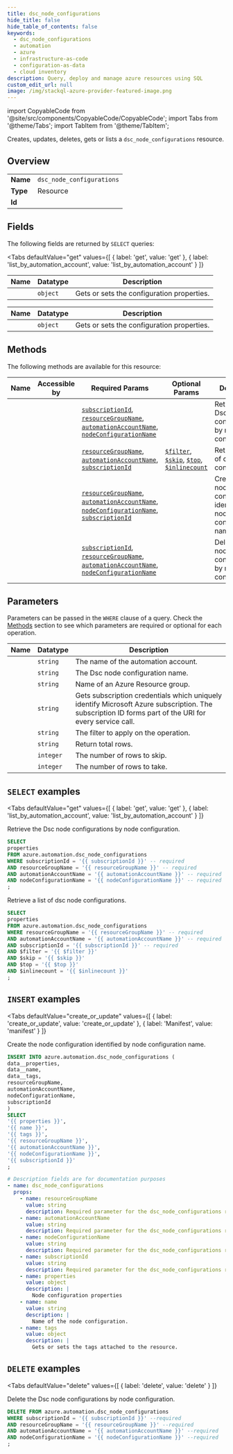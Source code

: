 ```yaml
--- 
title: dsc_node_configurations
hide_title: false
hide_table_of_contents: false
keywords:
  - dsc_node_configurations
  - automation
  - azure
  - infrastructure-as-code
  - configuration-as-data
  - cloud inventory
description: Query, deploy and manage azure resources using SQL
custom_edit_url: null
image: /img/stackql-azure-provider-featured-image.png
---
```


import CopyableCode from '@site/src/components/CopyableCode/CopyableCode';
import Tabs from '@theme/Tabs';
import TabItem from '@theme/TabItem';

Creates, updates, deletes, gets or lists a <code>dsc_node_configurations</code> resource.

## Overview
<table><tbody>
<tr><td><b>Name</b></td><td><code>dsc_node_configurations</code></td></tr>
<tr><td><b>Type</b></td><td>Resource</td></tr>
<tr><td><b>Id</b></td><td><CopyableCode code="azure.automation.dsc_node_configurations" /></td></tr>
</tbody></table>

## Fields

The following fields are returned by `SELECT` queries:

<Tabs
    defaultValue="get"
    values={[
        { label: 'get', value: 'get' },
        { label: 'list_by_automation_account', value: 'list_by_automation_account' }
    ]}
>
<TabItem value="get">

<table>
<thead>
    <tr>
    <th>Name</th>
    <th>Datatype</th>
    <th>Description</th>
    </tr>
</thead>
<tbody>
<tr>
    <td><CopyableCode code="properties" /></td>
    <td><code>object</code></td>
    <td>Gets or sets the configuration properties.</td>
</tr>
</tbody>
</table>
</TabItem>
<TabItem value="list_by_automation_account">

<table>
<thead>
    <tr>
    <th>Name</th>
    <th>Datatype</th>
    <th>Description</th>
    </tr>
</thead>
<tbody>
<tr>
    <td><CopyableCode code="properties" /></td>
    <td><code>object</code></td>
    <td>Gets or sets the configuration properties.</td>
</tr>
</tbody>
</table>
</TabItem>
</Tabs>

## Methods

The following methods are available for this resource:

<table>
<thead>
    <tr>
    <th>Name</th>
    <th>Accessible by</th>
    <th>Required Params</th>
    <th>Optional Params</th>
    <th>Description</th>
    </tr>
</thead>
<tbody>
<tr>
    <td><a href="#get"><CopyableCode code="get" /></a></td>
    <td><CopyableCode code="select" /></td>
    <td><a href="#parameter-subscriptionId"><code>subscriptionId</code></a>, <a href="#parameter-resourceGroupName"><code>resourceGroupName</code></a>, <a href="#parameter-automationAccountName"><code>automationAccountName</code></a>, <a href="#parameter-nodeConfigurationName"><code>nodeConfigurationName</code></a></td>
    <td></td>
    <td>Retrieve the Dsc node configurations by node configuration.</td>
</tr>
<tr>
    <td><a href="#list_by_automation_account"><CopyableCode code="list_by_automation_account" /></a></td>
    <td><CopyableCode code="select" /></td>
    <td><a href="#parameter-resourceGroupName"><code>resourceGroupName</code></a>, <a href="#parameter-automationAccountName"><code>automationAccountName</code></a>, <a href="#parameter-subscriptionId"><code>subscriptionId</code></a></td>
    <td><a href="#parameter-$filter"><code>$filter</code></a>, <a href="#parameter-$skip"><code>$skip</code></a>, <a href="#parameter-$top"><code>$top</code></a>, <a href="#parameter-$inlinecount"><code>$inlinecount</code></a></td>
    <td>Retrieve a list of dsc node configurations.</td>
</tr>
<tr>
    <td><a href="#create_or_update"><CopyableCode code="create_or_update" /></a></td>
    <td><CopyableCode code="insert" /></td>
    <td><a href="#parameter-resourceGroupName"><code>resourceGroupName</code></a>, <a href="#parameter-automationAccountName"><code>automationAccountName</code></a>, <a href="#parameter-nodeConfigurationName"><code>nodeConfigurationName</code></a>, <a href="#parameter-subscriptionId"><code>subscriptionId</code></a></td>
    <td></td>
    <td>Create the node configuration identified by node configuration name.</td>
</tr>
<tr>
    <td><a href="#delete"><CopyableCode code="delete" /></a></td>
    <td><CopyableCode code="delete" /></td>
    <td><a href="#parameter-subscriptionId"><code>subscriptionId</code></a>, <a href="#parameter-resourceGroupName"><code>resourceGroupName</code></a>, <a href="#parameter-automationAccountName"><code>automationAccountName</code></a>, <a href="#parameter-nodeConfigurationName"><code>nodeConfigurationName</code></a></td>
    <td></td>
    <td>Delete the Dsc node configurations by node configuration.</td>
</tr>
</tbody>
</table>

## Parameters

Parameters can be passed in the `WHERE` clause of a query. Check the [Methods](#methods) section to see which parameters are required or optional for each operation.

<table>
<thead>
    <tr>
    <th>Name</th>
    <th>Datatype</th>
    <th>Description</th>
    </tr>
</thead>
<tbody>
<tr id="parameter-automationAccountName">
    <td><CopyableCode code="automationAccountName" /></td>
    <td><code>string</code></td>
    <td>The name of the automation account.</td>
</tr>
<tr id="parameter-nodeConfigurationName">
    <td><CopyableCode code="nodeConfigurationName" /></td>
    <td><code>string</code></td>
    <td>The Dsc node configuration name.</td>
</tr>
<tr id="parameter-resourceGroupName">
    <td><CopyableCode code="resourceGroupName" /></td>
    <td><code>string</code></td>
    <td>Name of an Azure Resource group.</td>
</tr>
<tr id="parameter-subscriptionId">
    <td><CopyableCode code="subscriptionId" /></td>
    <td><code>string</code></td>
    <td>Gets subscription credentials which uniquely identify Microsoft Azure subscription. The subscription ID forms part of the URI for every service call.</td>
</tr>
<tr id="parameter-$filter">
    <td><CopyableCode code="$filter" /></td>
    <td><code>string</code></td>
    <td>The filter to apply on the operation.</td>
</tr>
<tr id="parameter-$inlinecount">
    <td><CopyableCode code="$inlinecount" /></td>
    <td><code>string</code></td>
    <td>Return total rows.</td>
</tr>
<tr id="parameter-$skip">
    <td><CopyableCode code="$skip" /></td>
    <td><code>integer</code></td>
    <td>The number of rows to skip.</td>
</tr>
<tr id="parameter-$top">
    <td><CopyableCode code="$top" /></td>
    <td><code>integer</code></td>
    <td>The number of rows to take.</td>
</tr>
</tbody>
</table>

## `SELECT` examples

<Tabs
    defaultValue="get"
    values={[
        { label: 'get', value: 'get' },
        { label: 'list_by_automation_account', value: 'list_by_automation_account' }
    ]}
>
<TabItem value="get">

Retrieve the Dsc node configurations by node configuration.

```sql
SELECT
properties
FROM azure.automation.dsc_node_configurations
WHERE subscriptionId = '{{ subscriptionId }}' -- required
AND resourceGroupName = '{{ resourceGroupName }}' -- required
AND automationAccountName = '{{ automationAccountName }}' -- required
AND nodeConfigurationName = '{{ nodeConfigurationName }}' -- required
;
```
</TabItem>
<TabItem value="list_by_automation_account">

Retrieve a list of dsc node configurations.

```sql
SELECT
properties
FROM azure.automation.dsc_node_configurations
WHERE resourceGroupName = '{{ resourceGroupName }}' -- required
AND automationAccountName = '{{ automationAccountName }}' -- required
AND subscriptionId = '{{ subscriptionId }}' -- required
AND $filter = '{{ $filter }}'
AND $skip = '{{ $skip }}'
AND $top = '{{ $top }}'
AND $inlinecount = '{{ $inlinecount }}'
;
```
</TabItem>
</Tabs>


## `INSERT` examples

<Tabs
    defaultValue="create_or_update"
    values={[
        { label: 'create_or_update', value: 'create_or_update' },
        { label: 'Manifest', value: 'manifest' }
    ]}
>
<TabItem value="create_or_update">

Create the node configuration identified by node configuration name.

```sql
INSERT INTO azure.automation.dsc_node_configurations (
data__properties,
data__name,
data__tags,
resourceGroupName,
automationAccountName,
nodeConfigurationName,
subscriptionId
)
SELECT 
'{{ properties }}',
'{{ name }}',
'{{ tags }}',
'{{ resourceGroupName }}',
'{{ automationAccountName }}',
'{{ nodeConfigurationName }}',
'{{ subscriptionId }}'
;
```
</TabItem>
<TabItem value="manifest">

```yaml
# Description fields are for documentation purposes
- name: dsc_node_configurations
  props:
    - name: resourceGroupName
      value: string
      description: Required parameter for the dsc_node_configurations resource.
    - name: automationAccountName
      value: string
      description: Required parameter for the dsc_node_configurations resource.
    - name: nodeConfigurationName
      value: string
      description: Required parameter for the dsc_node_configurations resource.
    - name: subscriptionId
      value: string
      description: Required parameter for the dsc_node_configurations resource.
    - name: properties
      value: object
      description: |
        Node configuration properties
    - name: name
      value: string
      description: |
        Name of the node configuration.
    - name: tags
      value: object
      description: |
        Gets or sets the tags attached to the resource.
```
</TabItem>
</Tabs>


## `DELETE` examples

<Tabs
    defaultValue="delete"
    values={[
        { label: 'delete', value: 'delete' }
    ]}
>
<TabItem value="delete">

Delete the Dsc node configurations by node configuration.

```sql
DELETE FROM azure.automation.dsc_node_configurations
WHERE subscriptionId = '{{ subscriptionId }}' --required
AND resourceGroupName = '{{ resourceGroupName }}' --required
AND automationAccountName = '{{ automationAccountName }}' --required
AND nodeConfigurationName = '{{ nodeConfigurationName }}' --required
;
```
</TabItem>
</Tabs>
